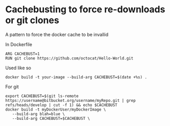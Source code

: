# Cachebusting to force re-downloads or git clones

A pattern to force the docker cache to be invallid

In Dockerfile
```
ARG CACHEBUST=1
RUN git clone https://github.com/octocat/Hello-World.git
```

Used like so
```
docker build -t your-image --build-arg CACHEBUST=$(date +%s) .

```

For git
```
export CACHEBUST=$(git ls-remote https://username@bitbucket.org/username/myRepo.git | grep refs/heads/develop | cut -f 1) && echo $CACHEBUST
docker build -t myDockerUser/myDockerImage \
   --build-arg blah=blue \
   --build-arg CACHEBUST=$CACHEBUST \

```
